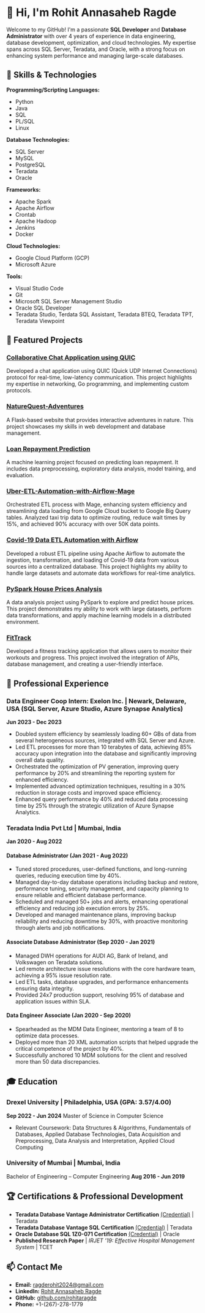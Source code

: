 # 👋 Hi, I'm Rohit Annasaheb Ragde

Welcome to my GitHub! I'm a passionate **SQL Developer** and **Database Administrator** with over 4 years of experience in data engineering, database development, optimization, and cloud technologies. My expertise spans across SQL Server, Teradata, and Oracle, with a strong focus on enhancing system performance and managing large-scale databases.

## 🔧 Skills & Technologies

**Programming/Scripting Languages:**
- Python
- Java
- SQL
- PL/SQL
- Linux

**Database Technologies:**
- SQL Server
- MySQL
- PostgreSQL
- Teradata
- Oracle

**Frameworks:**
- Apache Spark
- Apache Airflow
- Crontab
- Apache Hadoop
- Jenkins
- Docker

**Cloud Technologies:**
- Google Cloud Platform (GCP)
- Microsoft Azure

**Tools:**
- Visual Studio Code
- Git
- Microsoft SQL Server Management Studio
- Oracle SQL Developer
- Teradata Studio, Terdata SQL Assistant, Teradata BTEQ, Teradata TPT, Teradata Viewpoint


## 🚀 Featured Projects

### [Collaborative Chat Application using QUIC](https://github.com/rohitaragde/Collaborative-Chat-Application-QUIC)
Developed a chat application using QUIC (Quick UDP Internet Connections) protocol for real-time, low-latency communication. This project highlights my expertise in networking, Go programming, and implementing custom protocols.

### [NatureQuest-Adventures](https://github.com/rohitaragde/NatureQuest-Flask-Web-App)
A Flask-based website that provides interactive adventures in nature. This project showcases my skills in web development and database management.

### [Loan Repayment Prediction](https://github.com/rohitaragde/Loan_Repayment_Prediction_Analysis_System) 
A machine learning project focused on predicting loan repayment. It includes data preprocessing, exploratory data analysis, model training, and evaluation.

### [Uber-ETL-Automation-with-Airflow-Mage](https://github.com/rohitaragde/Uber-ETL-Automation-with-Airflow-Mage)
Orchestrated ETL process with Mage, enhancing system efficiency and streamlining data loading from Google Cloud bucket to Google Big Query tables. Analyzed taxi trip data to optimize routing, reduce wait times by 15%, and achieved 90% accuracy with over 50K data points.

### [Covid-19 Data ETL Automation with Airflow](https://github.com/rohitaragde/Covid-19-Data-ETL-Automation-with-Airflow)
Developed a robust ETL pipeline using Apache Airflow to automate the ingestion, transformation, and loading of Covid-19 data from various sources into a centralized database. This project highlights my ability to handle large datasets and automate data workflows for real-time analytics.

### [PySpark House Prices Analysis](https://github.com/rohitaragde/PySpark-House-Prices-Analysis)
A data analysis project using PySpark to explore and predict house prices. This project demonstrates my ability to work with large datasets, perform data transformations, and apply machine learning models in a distributed environment.

### [FitTrack](https://github.com/rohitaragde/FitTrack)
Developed a fitness tracking application that allows users to monitor their workouts and progress. This project involved the integration of APIs, database management, and creating a user-friendly interface.


## 💼 Professional Experience

### Data Engineer Coop Intern: Exelon Inc. | Newark, Delaware, USA (SQL Server, Azure Studio, Azure Synapse Analytics)
**Jun 2023 - Dec 2023**
- Doubled system efficiency by seamlessly loading 60+ GBs of data from several heterogeneous sources, integrated with SQL Server and Azure.
- Led ETL processes for more than 10 terabytes of data, achieving 85% accuracy upon integration into the database and significantly improving overall data quality.
- Orchestrated the optimization of PV generation, improving query performance by 20% and streamlining the reporting system for enhanced efficiency.
- Implemented advanced optimization techniques, resulting in a 30% reduction in storage costs and improved space efficiency.
- Enhanced query performance by 40% and reduced data processing time by 25% through the strategic utilization of Azure Synapse Analytics.

### Teradata India Pvt Ltd | Mumbai, India
**Jan 2020 - Aug 2022**

#### Database Administrator (Jan 2021 - Aug 2022)
- Tuned stored procedures, user-defined functions, and long-running queries, reducing execution time by 40%.
- Managed day-to-day database operations including backup and restore, performance tuning, security management, and capacity planning to ensure reliable and efficient database performance.
- Scheduled and managed 50+ jobs and alerts, enhancing operational efficiency and reducing job execution errors by 25%.
- Developed and managed maintenance plans, improving backup reliability and reducing downtime by 30%, with proactive monitoring through alerts and job notifications.

#### Associate Database Administrator (Sep 2020 - Jan 2021)
- Managed DWH operations for AUDI AG, Bank of Ireland, and Volkswagen on Teradata solutions.
- Led remote architecture issue resolutions with the core hardware team, achieving a 95% issue resolution rate.
- Led ETL tasks, database upgrades, and performance enhancements ensuring data integrity.
- Provided 24x7 production support, resolving 95% of database and application issues within SLA.

#### Data Engineer Associate (Jan 2020 - Sep 2020)
- Spearheaded as the MDM Data Engineer, mentoring a team of 8 to optimize data processes.
- Deployed more than 20 XML automation scripts that helped upgrade the critical competence of the project by 40%.
- Successfully anchored 10 MDM solutions for the client and resolved more than 50 data discrepancies.

## 🎓 Education

### Drexel University | Philadelphia, USA (GPA: 3.57/4.00)
**Sep 2022 - Jun 2024**
Master of Science in Computer Science
- Relevant Coursework: Data Structures & Algorithms, Fundamentals of Databases, Applied Database Technologies, Data Acquisition and Preprocessing, Data Analysis and Interpretation, Applied Cloud Computing

### University of Mumbai | Mumbai, India
Bachelor of Engineering – Computer Engineering
**Aug 2016 - Jun 2019**

## 🏆 Certifications & Professional Development

- **Teradata Database Vantage Administrator Certification** [(Credential)](https://rb.gy/ygo4ah) | Teradata
- **Teradata Database Vantage SQL Certification** [(Credential)](https://rb.gy/wct8o1) | Teradata
- **Oracle Database SQL 1Z0-071 Certification** [(Credential)](https://shorturl.at/hltW6) | Oracle
- **Published Research Paper** | *IRJET ’19: Effective Hospital Management System* | TCET


## 📫 Contact Me

- **Email:** ragderohit2024@gmail.com
- **LinkedIn:** [Rohit Annasaheb Ragde](https://www.linkedin.com/in/rohit-annasaheb/)
- **GitHub:** [github.com/rohitaragde](https://github.com/rohitaragde)
- **Phone:** +1-(267)-278-1779
